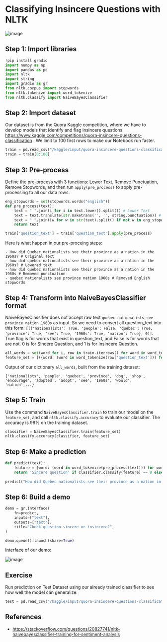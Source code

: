 # Classifying Insincere Questions with NLTK

![image](https://github.com/hughiephan/DPL/assets/16631121/9e311b08-1e5e-47dd-bc76-ec471c36d6c8)

## Step 1: Import libraries
```python
!pip install gradio
import numpy as np 
import pandas as pd 
import nltk
import string
import gradio as gr
from nltk.corpus import stopwords
from nltk.tokenize import word_tokenize 
from nltk.classify import NaiveBayesClassifier
```

## Step 2: Import dataset
Our dataset is from the Quora Kaggle competition, where we have to develop models that identify and flag insincere questions https://www.kaggle.com/competitions/quora-insincere-questions-classification . We limit to 100 first rows to make our Notebook run faster.
```python
train = pd.read_csv("/kaggle/input/quora-insincere-questions-classification/train.csv")
train = train[0:100]
```

## Step 3: Pre-process
Define the pre-process with 3 functions: Lower Text, Remove Punctuation, Remove Stopwords, and then run `apply(pre_process)` to apply pre-processing to all our data rows. 

```python
eng_stopwords = set(stopwords.words("english"))
def pre_process(text):
    text = " ".join(i for i in text.lower().split()) # Lower Text
    text = text.translate(str.maketrans('', '', string.punctuation)) # Remove punctuation
    text = " ".join([w for w in str(text).split() if not w in eng_stopwords]) # Remove stopwords
    return text

train['question_text'] = train['question_text'].apply(pre_process)
```

Here is what happen in our pre-proceing steps:
```
- How did Quebec nationalists see their province as a nation in the 1960s? # Original Text
- how did quebec nationalists see their province as a nation in the 1960s? # Lowered text
- how did quebec nationalists see their province as a nation in the 1960s # Removed punctuation
- quebec nationalists see province nation 1960s # Removed English stopwords
```

## Step 4: Transform into NaiveBayesClassifier format
NaiveBayesClassifier does not accept raw text `quebec nationalists see province nation 1960s` as input. So we need to convert all question_text into this form: `[({'nationalists': True, 'people': False, 'quebec': True, 'province': True, 'see': True, '1960s': True, 'nation': True}, 0)]`. True flag is for words that exist in question_text, and False is for words that are not. 0 is for Sincere Question, and 1 is for Insincere Question. 

```python
all_words = set(word for i, row in train.iterrows() for word in word_tokenize(row['question_text']))
feature_set = [({word: (word in word_tokenize(row['question_text'])) for word in all_words}, row['target']) for i, row in train.iterrows()]
```

Output of our dictionary `all_words`, built from the training dataset:
```
{'nationalists', 'people', 'quebec', 'province', 'dog', 'shop', 'encourage', 'adopted', 'adopt', 'see', '1960s', 'would', 'nation',...}
```

## Step 5: Train
Use the command `NaiveBayesClassifier.train` to train our model on the `feature_set`, and call `nltk.classify.accuracy` to evaluate our classifier. The accuracy is 98% on the training dataset.

```python
classifier = NaiveBayesClassifier.train(feature_set)
nltk.classify.accuracy(classifier, feature_set)
```

## Step 6: Make a prediction
```python
def predict(text):
    feature = {word: (word in word_tokenize(pre_process(text))) for word in all_words}
    return 'Sincere question' if classifier.classify(feature) == 0 else 'Insincere question'
    
predict("How did Quebec nationalists see their province as a nation in the 1960s?")
```

## Step 6: Build a demo
```python
demo = gr.Interface(
    fn=predict,
    inputs=["text"],
    outputs=["text"],
    title="Check question sincere or insincere?",
)

demo.queue().launch(share=True)
```

Interface of our demo:

![image](https://github.com/hughiephan/DPL/assets/16631121/34f56380-3a73-4071-86be-c478ab3fcc0a)

## Exercise
Run prediction on Test Dataset using our already trained classifier to see how well the model can generalize:
```python
test = pd.read_csv("/kaggle/input/quora-insincere-questions-classification/test.csv")
```

## References
- https://stackoverflow.com/questions/20827741/nltk-naivebayesclassifier-training-for-sentiment-analysis
